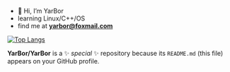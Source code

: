 - 👋 Hi, I’m YarBor
-  learning Linux/C++/OS
- find me at **yarbor@foxmail.com**


<!-- [![GitHub Streak](https://github-readme-streak-stats.herokuapp.com?user=YarBor&theme=dark&hide_border=true&border_radius=5&date_format=%5BY.%5Dn.j)](https://github.com/YarBor) 


[![Anurag's GitHub stats](https://github-readme-stats.vercel.app/api?username=YarBor&theme=transparent)](https://github.com/YarBor)
-->



[![Top Langs](https://github-readme-stats.vercel.app/api/top-langs/?username=YarBor)](https://github.com/YarBor)



**YarBor/YarBor** is a ✨ _special_ ✨ repository because its `README.md` (this file) appears on your GitHub profile.
<!--
Here are some ideas to get you started:

- 🔭 I’m currently working on ...
- 🌱 I’m currently learning ...
- 👯 I’m looking to collaborate on ...
- 🤔 I’m looking for help with ...
- 💬 Ask me about ...
- 📫 How to reach me: ...
- 😄 Pronouns: ...
- ⚡ Fun fact: ...
-->
